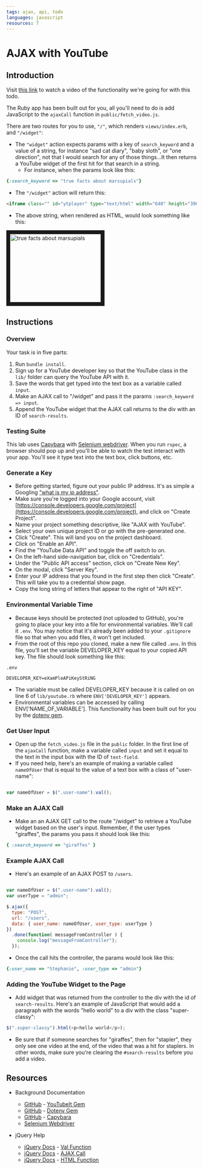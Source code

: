 ```yaml
---
tags: ajax, api, todo
languages: javascript 
resources: 7  
---
```


# AJAX with YouTube 

## Introduction

Visit [this link](https://s3-us-west-2.amazonaws.com/readme-photos/ajax-youtube-example.mov) to watch a video of the functionality we're going for with this todo.

The Ruby app has been built out for you, all you'll need to do is add JavaScript to the `ajaxCall` function in `public/fetch_video.js`. 

There are two routes for you to use, `"/"`, which renders `views/index.erb`, and `"/widget"`:

* The `"widget"` action expects params with a key of `search_keyword` and a value of a string, for instance "sad cat diary", "baby sloth", or "one direction", not that I would search for any of those things...It then returns a YouTube widget of the first hit for that search in a string.
  * For instance, when the params look like this:

```ruby
{:search_keyword => "true facts about marsupials"}
```

  * The `"/widget"` action will return this:

```html
<iframe class="" id="ytplayer" type="text/html" width="640" height="390" src="http://www.youtube.com/embed/gNqQL-1gZF8" frameborder="0"></iframe>
```

  * The above string, when rendered as HTML, would look something like this:

<a href="http://www.youtube.com/watch?feature=player_embedded&v=gNqQL-1gZF8
" target="_blank"><img src="http://img.youtube.com/vi/gNqQL-1gZF8/0.jpg" 
alt="true facts about marsupials" width="240" height="180" border="10" /></a>

## Instructions

### Overview

Your task is in five parts:

1. Run `bundle install`.
2. Sign up for a YouTube developer key so that the YouTube class in the `lib/` folder can query the YouTube API with it.
3. Save the words that get typed into the text box as a variable called `input`.
4. Make an AJAX call to "/widget" and pass it the params `:search_keyword => input`.
5. Append the YouTube widget that the AJAX call returns to the div with an ID of `search-results`.

### Testing Suite

This lab uses [Capybara](https://github.com/jnicklas/capybara) with [Selenium webdriver](http://selenium.googlecode.com/svn/trunk/docs/api/rb/index.html). When you run `rspec`, a browser should pop up and you'll be able to watch the test interact with your app. You'll see it type text into the text box, click buttons, etc.

### Generate a Key

* Before getting started, figure out your public IP address. It's as simple a Googling ["what is my ip address"](https://www.google.com/search?q=what%20is%20my%20ip%20address).
* Make sure you're logged into your Google account, visit [https://console.developers.google.com/project](https://console.developers.google.com/project), and click on "Create Project".
* Name your project something descriptive, like "AJAX with YouTube".
* Select your own unique project ID or go with the pre-generated one.
* Click "Create". This will land you on the project dashboard.
* Click on "Enable an API".
* Find the "YouTube Data API" and toggle the off switch to on.
* On the left-hand side-navigation bar, click on "Credentials".
* Under the "Public API access" section, click on "Create New Key".
* On the modal, click "Server Key".
* Enter your IP address that you found in the first step then click "Create". This will take you to a credential show page.
* Copy the long string of letters that appear to the right of "API KEY".

### Environmental Variable Time

* Because keys should be protected (not uploaded to GitHub), you're going to place your key into a file for environmental variables. We'll call it `.env`. You may notice that it's already been added to your `.gitignore` file so that when you add files, it won't get included.
* From the root of this repo you cloned, make a new file called `.env`. In this file, you'll set the variable DEVELOPER_KEY equal to your copied API key. The file should look something like this:

`.env`
```
DEVELOPER_KEY=eXamPleAPiKeyStRiNG
```

* The variable must be called DEVELOPER_KEY because it is called on on line 6 of `lib/youtube.rb` where `ENV['DEVELOPER_KEY']` appears.
* Environmental variables can be accessed by calling ENV['NAME_OF_VARIABLE']. This functionality has been built out for you by the [dotenv gem](https://github.com/bkeepers/dotenv).

### Get User Input

* Open up the `fetch_video.js` file in the `public` folder. In the first line of the `ajaxCall` function, make a variable called `input` and set it equal to the text in the input box with the ID of `text-field`. 
* If you need help, here's an example of making a variable called `nameOfUser` that is equal to the value of a text box with a class of "user-name":

```javascript

var nameOfUser = $(".user-name").val();

```

### Make an AJAX Call

* Make an an AJAX GET call to the route "/widget" to retrieve a YouTube widget based on the user's input. Remember, if the user types "giraffes", the params you pass it should look like this:

```ruby
{ :search_keyword => "giraffes" }
```

### Example AJAX Call

* Here's an example of an AJAX POST to `/users`.

```javascript

var nameOfUser = $(".user-name").val();
var userType = "admin";

$.ajax({
  type: "POST",
  url: "/users",
  data: { user_name: nameOfUser, user_type: userType }
})
  .done(function( messageFromController ) {
    console.log("messageFromController");
  });
```

* Once the call hits the controller, the params would look like this:

```ruby
{:user_name => "Stephanie", :user_type => "admin"}
```

### Adding the YouTube Widget to the Page

* Add widget that was returned from the controller to the div with the id of `search-results`. Here's an example of JavaScript that would add a paragraph with the words "hello world" to a div with the class "super-classy":

```javascript
$(".super-classy").html(<p>hello world</p>);
```

* Be sure that if someone searches for "giraffes", then for "stapler", they only see one video at the end, of the video that was a hit for staplers. In other words, make sure you're clearing the `#search-results` before you add a video.

## Resources

* Background Documentation
  * [GitHub](https://github.com/) - [YouTubeIt Gem](https://github.com/kylejginavan/youtube_it)
  * [GitHub](https://github.com/) - [Dotenv Gem](https://github.com/bkeepers/dotenv)
  * [GitHub](https://github.com/) - [Capybara](https://github.com/jnicklas/capybara)
  * [Selenium Webdriver](http://selenium.googlecode.com/svn/trunk/docs/api/rb/index.html)

* jQuery Help
  * [jQuery Docs](http://api.jquery.com/) - [Val Function](http://api.jquery.com/val/)
  * [jQuery Docs](http://api.jquery.com/) - [AJAX Call](http://api.jquery.com/jquery.ajax/)
  * [jQuery Docs](http://api.jquery.com/) - [HTML Function](http://api.jquery.com/html/)
